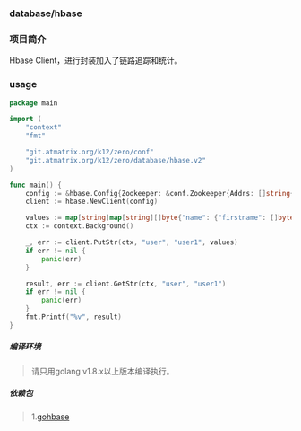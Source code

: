 ### database/hbase

### 项目简介

Hbase Client，进行封装加入了链路追踪和统计。

### usage
```go
package main

import (
	"context"
	"fmt"

	"git.atmatrix.org/k12/zero/conf"
	"git.atmatrix.org/k12/zero/database/hbase.v2"
)

func main() {
	config := &hbase.Config{Zookeeper: &conf.Zookeeper{Addrs: []string{"localhost"}}}
	client := hbase.NewClient(config)

	values := map[string]map[string][]byte{"name": {"firstname": []byte("hello"), "lastname": []byte("world")}}
	ctx := context.Background()

	_, err := client.PutStr(ctx, "user", "user1", values)
	if err != nil {
		panic(err)
	}

	result, err := client.GetStr(ctx, "user", "user1")
	if err != nil {
		panic(err)
	}
	fmt.Printf("%v", result)
}
```

##### 编译环境

> 请只用golang v1.8.x以上版本编译执行。

##### 依赖包

> 1.[gohbase](https://github.com/tsuna/gohbase)
